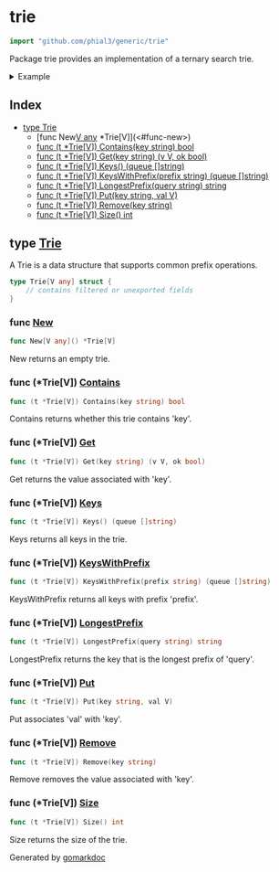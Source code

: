 <!-- Code generated by gomarkdoc. DO NOT EDIT -->

# trie

```go
import "github.com/phial3/generic/trie"
```

Package trie provides an implementation of a ternary search trie\.

<details><summary>Example</summary>
<p>

```go
package main

import (
	"fmt"
	"github.com/phial3/generic/trie"
)

func main() {
	tr := trie.New[int]()
	tr.Put("foo", 1)
	tr.Put("fo", 2)
	tr.Put("bar", 3)

	fmt.Println(tr.Contains("f"))
	fmt.Println(tr.KeysWithPrefix(""))
	fmt.Println(tr.KeysWithPrefix("f"))
}
```

#### Output

```
false
[bar fo foo]
[fo foo]
```

</p>
</details>

## Index

- [type Trie](<#type-trie>)
  - [func New[V any]() *Trie[V]](<#func-new>)
  - [func (t *Trie[V]) Contains(key string) bool](<#func-triev-contains>)
  - [func (t *Trie[V]) Get(key string) (v V, ok bool)](<#func-triev-get>)
  - [func (t *Trie[V]) Keys() (queue []string)](<#func-triev-keys>)
  - [func (t *Trie[V]) KeysWithPrefix(prefix string) (queue []string)](<#func-triev-keyswithprefix>)
  - [func (t *Trie[V]) LongestPrefix(query string) string](<#func-triev-longestprefix>)
  - [func (t *Trie[V]) Put(key string, val V)](<#func-triev-put>)
  - [func (t *Trie[V]) Remove(key string)](<#func-triev-remove>)
  - [func (t *Trie[V]) Size() int](<#func-triev-size>)


## type [Trie](<https://github.com/phial3/generic/blob/master/trie/trie.go#L9-L12>)

A Trie is a data structure that supports common prefix operations\.

```go
type Trie[V any] struct {
    // contains filtered or unexported fields
}
```

### func [New](<https://github.com/phial3/generic/blob/master/trie/trie.go#L22>)

```go
func New[V any]() *Trie[V]
```

New returns an empty trie\.

### func \(\*Trie\[V\]\) [Contains](<https://github.com/phial3/generic/blob/master/trie/trie.go#L32>)

```go
func (t *Trie[V]) Contains(key string) bool
```

Contains returns whether this trie contains 'key'\.

### func \(\*Trie\[V\]\) [Get](<https://github.com/phial3/generic/blob/master/trie/trie.go#L41>)

```go
func (t *Trie[V]) Get(key string) (v V, ok bool)
```

Get returns the value associated with 'key'\.

### func \(\*Trie\[V\]\) [Keys](<https://github.com/phial3/generic/blob/master/trie/trie.go#L136>)

```go
func (t *Trie[V]) Keys() (queue []string)
```

Keys returns all keys in the trie\.

### func \(\*Trie\[V\]\) [KeysWithPrefix](<https://github.com/phial3/generic/blob/master/trie/trie.go#L141>)

```go
func (t *Trie[V]) KeysWithPrefix(prefix string) (queue []string)
```

KeysWithPrefix returns all keys with prefix 'prefix'\.

### func \(\*Trie\[V\]\) [LongestPrefix](<https://github.com/phial3/generic/blob/master/trie/trie.go#L111>)

```go
func (t *Trie[V]) LongestPrefix(query string) string
```

LongestPrefix returns the key that is the longest prefix of 'query'\.

### func \(\*Trie\[V\]\) [Put](<https://github.com/phial3/generic/blob/master/trie/trie.go#L69>)

```go
func (t *Trie[V]) Put(key string, val V)
```

Put associates 'val' with 'key'\.

### func \(\*Trie\[V\]\) [Remove](<https://github.com/phial3/generic/blob/master/trie/trie.go#L80>)

```go
func (t *Trie[V]) Remove(key string)
```

Remove removes the value associated with 'key'\.

### func \(\*Trie\[V\]\) [Size](<https://github.com/phial3/generic/blob/master/trie/trie.go#L27>)

```go
func (t *Trie[V]) Size() int
```

Size returns the size of the trie\.



Generated by [gomarkdoc](<https://github.com/princjef/gomarkdoc>)
